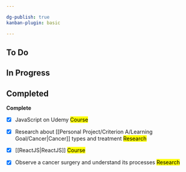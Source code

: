```yaml
---

dg-publish: true
kanban-plugin: basic

---
```


## To Do



## In Progress



## Completed

**Complete**
- [x] JavaScript on Udemy <mark class="blue">Course</mark>
- [x] Research about [[Personal Project/Criterion A/Learning Goal/Cancer\|Cancer]] types and treatment <mark class="mint">Research</mark>
- [x] [[ReactJS\|ReactJS]] <mark class="blue">Course</mark>
- [x] Observe a cancer surgery and understand its processes <mark class="mint">Research</mark>




